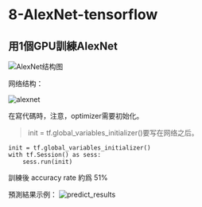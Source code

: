 # 8-AlexNet-tensorflow

## 用1個GPU訓練AlexNet

![AlexNet结构图](https://user-images.githubusercontent.com/55481792/135967068-7f45d4ee-9142-42eb-9e47-b485159916b0.png)

网络结构：

![alexnet](https://user-images.githubusercontent.com/55481792/135819320-01a09e94-1e53-4c0d-8146-03076e9b6c2c.png)


在寫代碼時，注意，optimizer需要初始化。

>init = tf.global_variables_initializer()要写在网络之后。
```
init = tf.global_variables_initializer()
with tf.Session() as sess:
    sess.run(init)
```
訓練後 accuracy rate 約爲 51%

預測結果示例：
![predict_results](https://user-images.githubusercontent.com/55481792/135819135-e7442990-283c-4a4a-81a7-847b0a0c0ee2.png)

